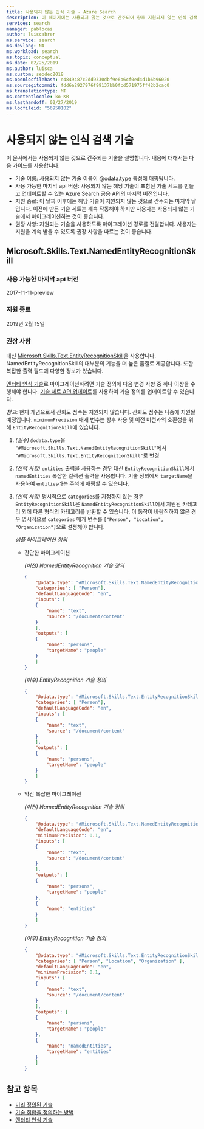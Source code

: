 ```yaml
---
title: 사용되지 않는 인식 기술 - Azure Search
description: 이 페이지에는 사용되지 않는 것으로 간주되어 향후 지원되지 않는 인식 검색 기술 목록이 포함됩니다.
services: search
manager: pablocas
author: luiscabrer
ms.service: search
ms.devlang: NA
ms.workload: search
ms.topic: conceptual
ms.date: 02/25/2019
ms.author: luisca
ms.custom: seodec2018
ms.openlocfilehash: e4849487c2dd9330dbf9e6b6cf0ed4d1b6b96020
ms.sourcegitcommit: fdd6a2927976f99137bb0fcd571975ff42b2cac0
ms.translationtype: MT
ms.contentlocale: ko-KR
ms.lasthandoff: 02/27/2019
ms.locfileid: "56958102"
---
```

# <a name="deprecated-cognitive-search-skills"></a>사용되지 않는 인식 검색 기술

이 문서에서는 사용되지 않는 것으로 간주되는 기술을 설명합니다. 내용에 대해서는 다음 가이드를 사용합니다.

* 기술 이름: 사용되지 않는 기술 이름이 @odata.type 특성에 매핑됩니다.
* 사용 가능한 마지막 api 버전: 사용되지 않는 해당 기술이 포함된 기술 세트를 만들고 업데이트할 수 있는 Azure Search 공용 API의 마지막 버전입니다.
* 지원 종료: 이 날짜 이후에는 해당 기술이 지원되지 않는 것으로 간주되는 마지막 날입니다. 이전에 만든 기술 세트는 계속 작동해야 하지만 사용자는 사용되지 않는 기술에서 마이그레이션하는 것이 좋습니다.
* 권장 사항: 지원되는 기술을 사용하도록 마이그레이션 경로를 전달합니다. 사용자는 지원을 계속 받을 수 있도록 권장 사항을 따르는 것이 좋습니다.

## <a name="microsoftskillstextnamedentityrecognitionskill"></a>Microsoft.Skills.Text.NamedEntityRecognitionSkill

### <a name="last-available-api-version"></a>사용 가능한 마지막 api 버전

2017-11-11-preview

### <a name="end-of-support"></a>지원 종료

2019년 2월 15일

### <a name="recommendations"></a>권장 사항 

대신 [Microsoft.Skills.Text.EntityRecognitionSkill](cognitive-search-skill-entity-recognition.md)을 사용합니다. NamedEntityRecognitionSkill의 대부분의 기능을 더 높은 품질로 제공합니다. 또한 복잡한 출력 필드에 다양한 정보가 있습니다.

[엔터티 인식 기술](cognitive-search-skill-entity-recognition.md)로 마이그레이션하려면 기술 정의에 다음 변경 사항 중 하나 이상을 수행해야 합니다. [기술 세트 API 업데이트](https://docs.microsoft.com/rest/api/searchservice/update-skillset)를 사용하여 기술 정의를 업데이트할 수 있습니다.

_참고_: 현재 개념으로서 신뢰도 점수는 지원되지 않습니다. 신뢰도 점수는 나중에 지원될 예정입니다. `minimumPrecision` 매개 변수는 향후 사용 및 이전 버전과의 호환성을 위해 `EntityRecognitionSkill`에 있습니다.

1. *(필수)* `@odata.type`을 `"#Microsoft.Skills.Text.NamedEntityRecognitionSkill"`에서 `"#Microsoft.Skills.Text.EntityRecognitionSkill"`로 변경

2. *(선택 사항)* `entities` 출력을 사용하는 경우 대신 `EntityRecognitionSkill`에서 `namedEntities` 복잡한 컬렉션 출력을 사용합니다. 기술 정의에서 `targetName`을 사용하여 `entities`라는 주석에 매핑할 수 있습니다.

3. *(선택 사항)* 명시적으로 `categories`를 지정하지 않는 경우 `EntityRecognitionSkill`은 `NamedEntityRecognitionSkill`에서 지원된 카테고리 외에 다른 형식의 카테고리를 반환할 수 있습니다. 이 동작이 바람직하지 않은 경우 명시적으로 `categories` 매개 변수를 `["Person", "Location", "Organization"]`으로 설정해야 합니다.

    _샘플 마이그레이션 정의_

    * 간단한 마이그레이션

        _(이전) NamedEntityRecognition 기술 정의_
        ```json
        {
            "@odata.type": "#Microsoft.Skills.Text.NamedEntityRecognitionSkill",
            "categories": [ "Person"],
            "defaultLanguageCode": "en",
            "inputs": [
            {
                "name": "text",
                "source": "/document/content"
            }
            ],
            "outputs": [
            {
                "name": "persons",
                "targetName": "people"
            }
            ]
        }
        ```
        _(이후) EntityRecognition 기술 정의_
        ```json
        {
            "@odata.type": "#Microsoft.Skills.Text.EntityRecognitionSkill",
            "categories": [ "Person"],
            "defaultLanguageCode": "en",
            "inputs": [
            {
                "name": "text",
                "source": "/document/content"
            }
            ],
            "outputs": [
            {
                "name": "persons",
                "targetName": "people"
            }
            ]
        }
        ```
    
    * 약간 복잡한 마이그레이션

        _(이전) NamedEntityRecognition 기술 정의_
        ```json
        {
            "@odata.type": "#Microsoft.Skills.Text.NamedEntityRecognitionSkill",
            "defaultLanguageCode": "en",
            "minimumPrecision": 0.1,
            "inputs": [
            {
                "name": "text",
                "source": "/document/content"
            }
            ],
            "outputs": [
            {
                "name": "persons",
                "targetName": "people"
            },
            {
                "name": "entities"
            }
            ]
        }
        ```
        _(이후) EntityRecognition 기술 정의_
        ```json
        {
            "@odata.type": "#Microsoft.Skills.Text.EntityRecognitionSkill",
            "categories": [ "Person", "Location", "Organization" ],
            "defaultLanguageCode": "en",
            "minimumPrecision": 0.1,
            "inputs": [
            {
                "name": "text",
                "source": "/document/content"
            }
            ],
            "outputs": [
            {
                "name": "persons",
                "targetName": "people"
            },
            {
                "name": "namedEntities",
                "targetName": "entities"
            }
            ]
        }
        ```

## <a name="see-also"></a>참고 항목

+ [미리 정의된 기술](cognitive-search-predefined-skills.md)
+ [기술 집합을 정의하는 방법](cognitive-search-defining-skillset.md)
+ [엔터티 인식 기술](cognitive-search-skill-entity-recognition.md)
